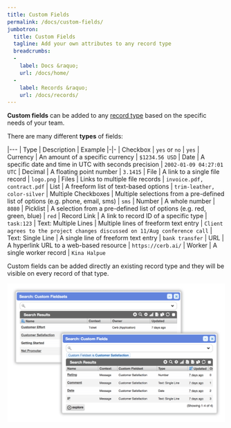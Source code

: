 ```yaml
---
title: Custom Fields
permalink: /docs/custom-fields/
jumbotron:
  title: Custom Fields
  tagline: Add your own attributes to any record type
  breadcrumbs:
  -
    label: Docs &raquo;
    url: /docs/home/
  -
    label: Records &raquo;
    url: /docs/records/
---
```


**Custom fields** can be added to any [record type](/docs/records/) based on the specific needs of your team.

There are many different **types** of fields:

|---
| Type | Description | Example
|-|-
| Checkbox | `yes` or `no` | `yes`
| Currency | An amount of a specific currency | `$1234.56 USD`
| Date | A specific date and time in UTC with seconds precision | `2002-01-09 04:27:01 UTC`
| Decimal | A floating point number | `3.1415`
| File | A link to a single file record | `logo.png`
| Files | Links to multiple file records | `invoice.pdf, contract.pdf`
| List | A freeform list of text-based options | `trim-leather, color-silver`
| Multiple Checkboxes | Multiple selections from a pre-defined list of options (e.g. phone, email, sms) | `sms`
| Number | A whole number | `8080`
| Picklist | A selection from a pre-defined list of options (e.g. red, green, blue) | `red`
| Record Link | A link to record ID of a specific type | `task:123`
| Text: Multiple Lines | Multiple lines of freeform text entry | `Client agrees to the project changes discussed on 11/Aug conference call`
| Text: Single Line | A single line of freeform text entry | `bank transfer`
| URL | A hyperlink URL to a web-based resource | `https://cerb.ai/`
| Worker | A single worker record | `Kina Halpue`

Custom fields can be added directly an existing record type and they will be visible on every record of that type.

<div class="cerb-screenshot">
<img src="/assets/images/docs/using-cerb/records/custom-fields.png" class="screenshot">
</div>
